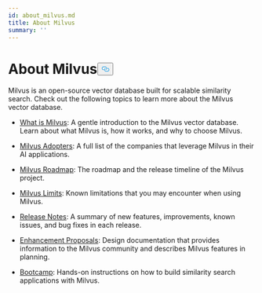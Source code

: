 ```yaml
---
id: about_milvus.md
title: About Milvus
summary: ''
---
```

<h1 id="About-Milvus" class="common-anchor-header">About Milvus<button data-href="#About-Milvus" class="anchor-icon" translate="no">
      <svg translate="no"
        aria-hidden="true"
        focusable="false"
        height="20"
        version="1.1"
        viewBox="0 0 16 16"
        width="16"
      >
        <path
          fill="#0092E4"
          fill-rule="evenodd"
          d="M4 9h1v1H4c-1.5 0-3-1.69-3-3.5S2.55 3 4 3h4c1.45 0 3 1.69 3 3.5 0 1.41-.91 2.72-2 3.25V8.59c.58-.45 1-1.27 1-2.09C10 5.22 8.98 4 8 4H4c-.98 0-2 1.22-2 2.5S3 9 4 9zm9-3h-1v1h1c1 0 2 1.22 2 2.5S13.98 12 13 12H9c-.98 0-2-1.22-2-2.5 0-.83.42-1.64 1-2.09V6.25c-1.09.53-2 1.84-2 3.25C6 11.31 7.55 13 9 13h4c1.45 0 3-1.69 3-3.5S14.5 6 13 6z"
        ></path>
      </svg>
    </button></h1><p>Milvus is an open-source vector database built for scalable similarity search. Check out the following topics to learn more about the Milvus vector database.</p>
<ul>
<li><p><a href="/docs/overview.md">What is Milvus</a>: A gentle introduction to the Milvus vector database. Learn about what Milvus is, how it works, and why to choose Milvus.</p></li>
<li><p><a href="/docs/milvus_adopters.md">Milvus Adopters</a>: A full list of the companies that leverage Milvus in their AI applications.</p></li>
<li><p><a href="https://wiki.lfaidata.foundation/display/MIL/Milvus+2.X+Roadmap+and+Time+schedule">Milvus Roadmap</a>: The roadmap and the release timeline of the Milvus project.</p></li>
<li><p><a href="/docs/limitations.md">Milvus Limits</a>: Known limitations that you may encounter when using Milvus.</p></li>
<li><p><a href="/docs/release_notes.md">Release Notes</a>: A summary of new features, improvements, known issues, and bug fixes in each release.</p></li>
<li><p><a href="https://wiki.lfaidata.foundation/pages/viewpage.action?pageId=43287103">Enhancement Proposals</a>: Design documentation that provides information to the Milvus community and describes Milvus features in planning.</p></li>
<li><p><a href="https://milvus.io/bootcamp">Bootcamp</a>: Hands-on instructions on how to build similarity search applications with Milvus.</p></li>
</ul>

